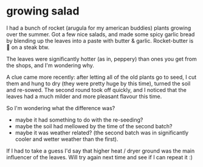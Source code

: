 # growing salad

I had a bunch of rocket (arugula for my american buddies) plants growing over the summer. Got a few nice salads, and made some spicy garlic bread by blending up the leaves into a paste with butter & garlic. Rocket-butter is :100: on a steak btw.

The leaves were significantly hotter (as in, peppery) than ones you get from the shops, and I'm wondering why.

A clue came more recently: after letting all of the old plants go to seed, I cut them and hung to dry (they were pretty huge by this time), turned the soil and re-sowed. The second round took off quickly, and I noticed that the leaves had a much milder and more pleasant flavour this time.

So I'm wondering what the difference was?

- maybe it had something to do with the re-seeding?
- maybe the soil had mellowed by the time of the second batch?
- maybe it was weather related? (the second batch was in significantly cooler and wetter weather than the first).

If I had to take a guess I'd say that higher heat / dryer ground was the main influencer of the leaves.  Will try again next time and see if I can repeat it :)
